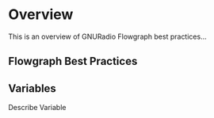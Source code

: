 # Overview
This is an overview of GNURadio Flowgraph best practices...


## Flowgraph Best Practices

## Variables 
Describe Variable 
